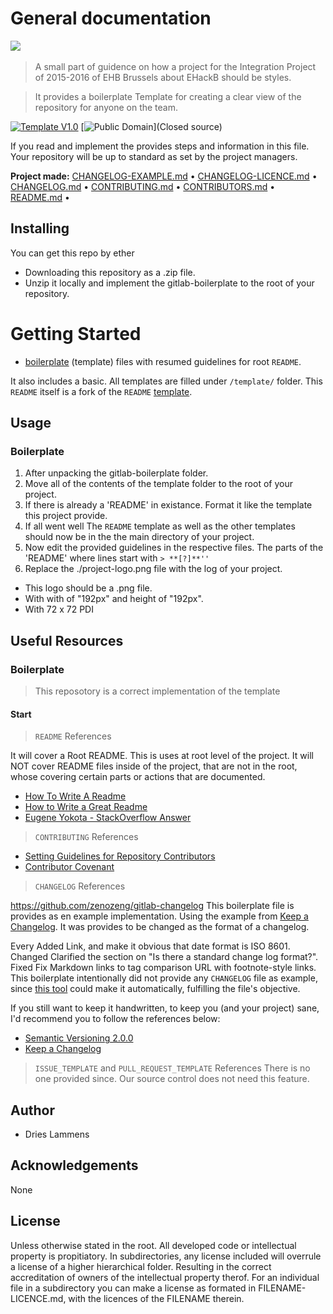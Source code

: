# General documentation

![](project-logo.png) ![]()

> A small part of guidence on how a project for the Integration Project of 2015-2016 of EHB Brussels about EHackB should be styles.

> It provides a boilerplate Template for creating a clear view of the repository for anyone on the team.

[![Template V1.0](https://img.shields.io/badge/Template-V1.0-green.svg)](https://github.com/cezar/github-project-boilerplate) [![Public Domain](https://img.shields.io/badge/proprietary-Closed-lightgrey.svg)](Closed source)

If you read and implement the provides steps and information in this file. Your repository will be up to standard as set by the project managers.<br>

**Project made:** [CHANGELOG-EXAMPLE.md](/) • [CHANGELOG-LICENCE.md](/) • [CHANGELOG.md](/) • [CONTRIBUTING.md](/) • [CONTRIBUTORS.md](/) • [README.md](/) •

## Installing

You can get this repo by ether

- Downloading this repository as a .zip file.
- Unzip it locally and implement the gitlab-boilerplate to the root of your repository.

# Getting Started

- [boilerplate](http://whatis.techtarget.com/definition/boilerplate) (template) files with resumed guidelines for root `README`.

It also includes a basic. All templates are filled under `/template/` folder. This `README` itself is a fork of the `README` [template](template/README.md).

## Usage

### Boilerplate

1. After unpacking the gitlab-boilerplate folder.
2. Move all of the contents of the template folder to the root of your project.
3. If there is already a 'README' in existance. Format it like the template this project provide.
4. If all went well The `README` template as well as the other templates should now be in the the main directory of your project.
5. Now edit the provided guidelines in the respective files. The parts of the 'README' where lines start with `> **[?]**''`
6. Replace the ./project-logo.png file with the log of your project.

  - This logo should be a .png file.
  - With with of "192px" and height of "192px".
  - With 72 x 72 PDI

## Useful Resources

### Boilerplate

> This reposotory is a correct implementation of the template

#### Start

> `README` References

It will cover a Root README. This is uses at root level of the project. It will NOT cover README files inside of the project, that are not in the root, whose covering certain parts or actions that are documented.

- [How To Write A Readme](http://jfhbrook.github.io/2011/11/09/readmes.html)
- [How to Write a Great Readme](https://robots.thoughtbot.com/how-to-write-a-great-readme)
- [Eugene Yokota - StackOverflow Answer](http://stackoverflow.com/a/2304870)

> `CONTRIBUTING` References

- [Setting Guidelines for Repository Contributors](https://help.github.com/articles/setting-guidelines-for-repository-contributors/)
- [Contributor Covenant](http://contributor-covenant.org/)

> `CHANGELOG` References

<https://github.com/zenozeng/gitlab-changelog> This boilerplate file is provides as en example implementation. Using the example from [Keep a Changelog](http://keepachangelog.com/). It was provides to be changed as the format of a changelog.

Every Added Link, and make it obvious that date format is ISO 8601\. Changed Clarified the section on "Is there a standard change log format?". Fixed Fix Markdown links to tag comparison URL with footnote-style links. This boilerplate intentionally did not provide any `CHANGELOG` file as example, since [this tool](https://github.com/skywinder/github-changelog-generator) could make it automatically, fulfilling the file's objective.

If you still want to keep it handwritten, to keep you (and your project) sane, I'd recommend you to follow the references below:

- [Semantic Versioning 2.0.0](http://semver.org/)
- [Keep a Changelog](http://keepachangelog.com/)

> `ISSUE_TEMPLATE` and `PULL_REQUEST_TEMPLATE` References There is no one provided since. Our source control does not need this feature.

## Author

- Dries Lammens

## Acknowledgements

None

## License

Unless otherwise stated in the root. All developed code or intellectual property is propitiatory. In subdirectories, any license included will overrule a license of a higher hierarchical folder. Resulting in the correct accreditation of owners of the intellectual property therof. For an individual file in a subdirectory you can make a license as formated in FILENAME-LICENCE.md, with the licences of the FILENAME therein.
